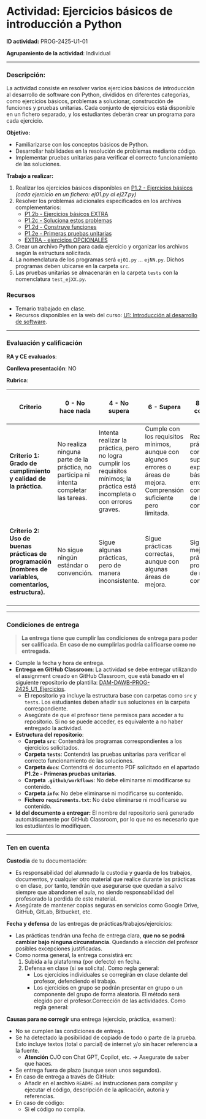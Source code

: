 # Actividad: **Ejercicios básicos de introducción a Python**

**ID actividad:** PROG-2425-U1-01

**Agrupamiento de la actividad**: Individual

---

### Descripción:

La actividad consiste en resolver varios ejercicios básicos de introducción al desarrollo de software con Python, divididos en diferentes categorías, como ejercicios básicos, problemas a solucionar, construcción de funciones y pruebas unitarias. Cada conjunto de ejercicios está disponible en un fichero separado, y los estudiantes deberán crear un programa para cada ejercicio.

**Objetivo:**

- Familiarizarse con los conceptos básicos de Python.
- Desarrollar habilidades en la resolución de problemas mediante código.
- Implementar pruebas unitarias para verificar el correcto funcionamiento de las soluciones.

**Trabajo a realizar:**

1. Realizar los ejercicios básicos disponibles en [P1.2 - Ejercicios básicos](https://revilofe.github.io/section1/u01/practica/PROG-U1.-Practica002/) *(cada ejercicio en un fichero: ej01.py al ej27.py)*
2. Resolver los problemas adicionales especificados en los archivos complementarios:
   - [P1.2b - Ejercicios básicos EXTRA](info/p1.2b_ejercicios_basicos_EXTRA.md)
   - [P1.2c - Soluciona estos problemas](info/p1.2c_soluciona_estos_problemas.md)
   - [P1.2d - Construye funciones](info/p1.2d_construye_funciones.md)
   - [P1.2e - Primeras pruebas unitarias](info/p1.2e_pruebas_unitarias.md)
   - [EXTRA - ejercicios OPCIONALES](info/p1.2f_ejercicios_opcionales.md)
3. Crear un archivo Python para cada ejercicio y organizar los archivos según la estructura solicitada.
4. La nomenclatura de los programas será `ej01.py` ... `ejNN.py`. Dichos programas deben ubicarse en la carpeta `src`.
5. Las pruebas unitarias se almacenarán en la carpeta `tests` con la nomenclatura `test_ejXX.py`.

### Recursos

- Temario trabajado en clase.
- Recursos disponibles en la web del curso: [U1: Introducción al desarrollo de software](https://revilofe.github.io/section1/u01/).

---

### Evaluación y calificación

**RA y CE evaluados**: 

**Conlleva presentación**: NO

**Rubrica**:

| **Criterio** | **0 - No hace nada** | **4 - No supera** | **6 - Supera** | **8 - Supera con notable** | **10 - Lo hace por encima de lo exigido** |
| --- | --- | --- | --- | --- | --- |
| **Criterio 1: Grado de cumplimiento y calidad de la práctica.** | No realiza ninguna parte de la práctica, no participa ni intenta completar las tareas. | Intenta realizar la práctica, pero no logra cumplir los requisitos mínimos; la práctica está incompleta o con errores graves. | Cumple con los requisitos mínimos, aunque con algunos errores o áreas de mejora. Comprensión suficiente pero limitada. | Realiza la práctica correctamente, superando las expectativas básicas. Pocos errores, buena comprensión de los conceptos. | Realiza la práctica de manera excepcional, con aportaciones originales. Sin errores y demuestra una comprensión profunda. |
| **Criterio 2: Uso de buenas prácticas de programación (nombres de variables, comentarios, estructura).** | No sigue ningún estándar o convención. | Sigue algunas prácticas, pero de manera inconsistente. | Sigue prácticas correctas, aunque con algunas áreas de mejora. | Sigue las mejores prácticas de programación de manera consistente. | Sigue de manera rigurosa las mejores prácticas y además aporta claridad y legibilidad extra al código. |

---

### Condiciones de entrega

> **La entrega tiene que cumplir las condiciones de entrega para poder ser calificada. En caso de no cumplirlas podría calificarse como no entregada.**

- Cumple la fecha y hora de entrega.
- **Entrega en GitHub Classroom**: La actividad se debe entregar utilizando el assignment creado en GitHub Classroom, que está basado en el siguiente repositorio de plantilla: [DAM-DAWB-PROG-2425_U1_Ejercicios](https://github.com/dcanoIESRafaelAlberti/DAM-DAWB-PROG-2425_U1_Ejercicios).
  - El repositorio ya incluye la estructura base con carpetas como `src` y `tests`. Los estudiantes deben añadir sus soluciones en la carpeta correspondiente.
  - Asegúrate de que el profesor tiene permisos para acceder a tu repositorio. Si no se puede acceder, es equivalente a no haber entregado la actividad.
- **Estructura del repositorio**:
    - **Carpeta `src`**: Contendrá los programas correspondientes a los ejercicios solicitados.
    - **Carpeta `tests`**: Contendrá las pruebas unitarias para verificar el correcto funcionamiento de las soluciones.
    - **Carpeta `docs`**: Contendrá el documento PDF solicitado en el apartado **P1.2e - Primeras pruebas unitarias**.
    - **Carpeta `.github/workflows`**: No debe eliminarse ni modificarse su contenido.
    - **Carpeta `info`**: No debe eliminarse ni modificarse su contenido.
    - **Fichero `requirements.txt`**: No debe eliminarse ni modificarse su contenido.
- **Id del documento a entregar:** El nombre del repositorio será generado automáticamente por GitHub Classroom, por lo que no es necesario que los estudiantes lo modifiquen.

---

### Ten en cuenta

**Custodia** de tu documentación:

- Es responsabilidad del alumnado la custodia y guarda de los trabajos, documentos, y cualquier otro material que realice durante las prácticas o en clase, por tanto, tendrán que asegurarse que quedan a salvo siempre que abandonen el aula, no siendo responsabilidad del profesorado la perdida de este material.
- Asegúrate de mantener copias seguras en servicios como Google Drive, GitHub, GitLab, Bitbucket, etc.

**Fecha y defensa** de las entregas de prácticas/trabajos/ejercicios:

- Las prácticas tendrán una fecha de entrega clara, **que no se podrá cambiar bajo ninguna circunstancia**. Quedando a elección del profesor posibles excepciones justificadas.
- Como norma general, la entrega consistirá en:
    1. Subida a la plataforma (por defecto) en fecha.
    2. Defensa en clase (si se solicita). Como regla general:
        - Los ejercicios individuales se corregirán en clase delante del profesor, defendiendo el trabajo.
        - Los ejercicios en grupo se podrán presentar en grupo o un componente del grupo de forma aleatoria. El método será elegido por el profesor.Corrección de las actividades. Como regla general:

**Causas para no corregir** una entrega (ejercicio, práctica, examen):

- No se cumplen las condiciones de entrega.
- Se ha detectado la posibilidad de copiado de todo o parte de la prueba. Esto incluye textos (total o parcial) de internet y/o sin hacer referencia a la fuente.
    - **Atención** OJO con Chat GPT, Copilot, etc. -> Asegurate de saber que haces.
- Se entrega fuera de plazo (aunque sean unos segundos).
- En caso de entrega a través de GitHub:
    - Añadir en el archivo `README.md` instrucciones para compilar y ejecutar el código, descripción de la aplicación, autoría y referencias.
- En caso de código:
    - Si el código no compila.
